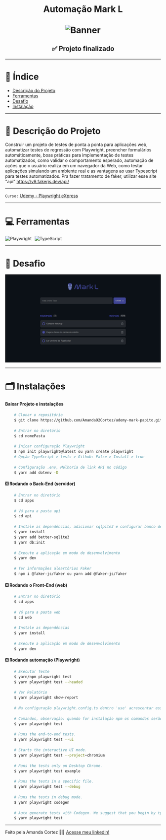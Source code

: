 <div align="center">
  <h1 align="center">
    Automação Mark L
    <br />
    <br />
    <img src="./apps/img/banner.avif" alt="Banner">
    <br />
  </h1>

  <h2> 
  
  :white_check_mark: Projeto finalizado
  </h2>
</div>


---

# :file_folder: Índice 

- [Descrição do Projeto](#id01)
- [Ferramentas](#id02)
- [Desafio](#id04)
- [Instalação](#id03)

---

# :pushpin: Descrição do Projeto <a name="id01"></a>
Construir um projeto de testes de ponta a ponta para aplicações web, automatizar testes de regressão com Playwright, preencher formulários automáticamente, boas práticas para implementação de testes automatizados, como validar o comportamento esperado, automação de ações que o usuário realiza em um navegador da Web, como testar aplicações simulando um ambiente real e as vantagens ao usar Typescript para testes automatizados.
Pra fazer tratamento de faker, utilizar esse site "api" https://v9.fakerjs.dev/api/

---

` Curso: ` [Udemy - Playwright eXpress
]("https://www.udemy.com/course/playwright-express/?couponCode=KEEPLEARNINGBR")

---

# :computer: Ferramentas<a name="id02"></a>

<div style="display: flex; gap: 10px;">
  <img src="https://img.shields.io/badge/Playwright-2EAD33?style=for-the-badge&logo=playwright&logoColor=white" alt="Playwright">
  <img src="https://img.shields.io/badge/typescript-%23007ACC.svg?style=for-the-badge&logo=typescript&logoColor=white" alt="TypeScript">
</div>


---

# 🎯 Desafio <a name="id04"></a>
<img src="./apps/img/Teste.png" alt="Testes">

---
# 🗂 Instalações <a name="id03"></a>
#### Baixar Projeto e instalações
```bash
    # Clonar o repositório
    $ git clone https://github.com/Amanda92Cortez/udemy-mark-papito.git

    # Entrar no diretório
    $ cd nomePasta

    # Inicar configuração Playwright
    $ npm init playwright@latest ou yarn create playwright
    # Opção TypeScript > tests > Github: False > Install > true

    # Configuração .env, Melhoria de link API no código
    $ yarn add dotenv -D
```

#### ❎ Rodando o Back-End (servidor)

```bash
    # Entrar no diretório
    $ cd apps

    # Vá para a pasta api
    $ cd api

    # Instale as dependências, adicionar sqlpite3 e configurar banco de dados
    $ yarn install
    $ yarn add better-sqlite3
    $ yarn db:init

    # Execute a aplicação em modo de desenvolvimento
    $ yarn dev

    # Ter informações aleartórios Faker
    $ npm i @faker-js/faker ou yarn add @faker-js/faker
```

#### ❎ Rodando o Front-End (web)

```bash
    # Entrar no diretório
    $ cd apps

    # Vá para a pasta web
    $ cd web

    # Instale as dependências 
    $ yarn install

    # Execute a aplicação em modo de desenvolvimento
    $ yarn dev
```

#### ❎ Rodando automação (Playwright)

```bash
    # Executar Teste
    $ yarn/npm playwright test
    $ yarn playwright test --headed

    # Ver Relatório
    $ yarn playwright show-report
    
    # Na configuração playwright.config.ts dentro 'use' acrescentar esse comando headless: false para abrir navegação

    # Comandos, observação: quando for instalação npm os comandos serão exibidos diferença
    $ yarn playwright test
    
    # Runs the end-to-end tests.
    $ yarn playwright test --ui
    
    # Starts the interactive UI mode.
    $ yarn playwright test --project=chromium
    
    # Runs the tests only on Desktop Chrome.
    $ yarn playwright test example
    
    # Runs the tests in a specific file.
    $ yarn playwright test --debug
    
    # Runs the tests in debug mode.
    $ yarn playwright codegen
    
    # Auto generate tests with Codegen. We suggest that you begin by typing:
    $ yarn playwright test

```

---

Feito pela Amanda Cortez 👋🏽 [Acesse meu linkedin!](www.linkedin.com/in/amandacortez92)
